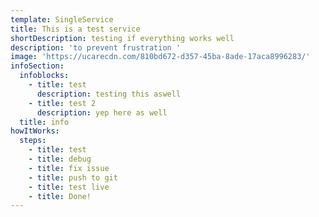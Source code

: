 ```yaml
---
template: SingleService
title: This is a test service
shortDescription: testing if everything works well
description: 'to prevent frustration '
image: 'https://ucarecdn.com/810bd672-d357-45ba-8ade-17aca8996283/'
infoSection:
  infoblocks:
    - title: test
      description: testing this aswell
    - title: test 2
      description: yep here as well
  title: info
howItWorks:
  steps:
    - title: test
    - title: debug
    - title: fix issue
    - title: push to git
    - title: test live
    - title: Done!
---
```


